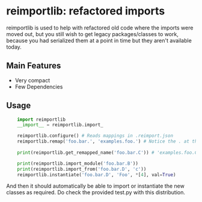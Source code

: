 # reimportlib: refactored imports

reimportlib is used to help with refactored old code
where the imports were moved out, but you still wish
to get legacy packages/classes to work, because you
had serialized them at a point in time but they aren't
available today.

## Main Features

* Very compact
* Few Dependencies

## Usage

```python
    import reimportlib
    __import__ = reimportlib.import_

    reimportlib.configure() # Reads mappings in .reimport.json
    reimportlib.remap('foo.bar.', 'examples.foo.') # Notice the . at the end
    
    print(reimportlib.get_remapped_name('foo.bar.C')) # 'examples.foo.C'

    print(reimportlib.import_module('foo.bar.B'))
    print(reimportlib.import_from('foo.bar.D', 'c'))
    reimportlib.instantiate('foo.bar.D', 'Foo', *[4], val=True)
```

And then it should automatically be able to import or instantiate
the new classes as required. Do check the provided test.py with
this distribution.
